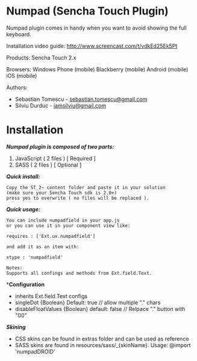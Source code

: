 Numpad (Sencha Touch Plugin)
======

Numpad plugin comes in handy when you want to avoid showing the full keyboard.

Installation video guide: http://www.screencast.com/t/vdkEd25Ek5Pt

Products: Sencha Touch 2.x

Browsers: Windows Phone (mobile) Blackberry (mobile) Android (mobile) iOS (mobile)

Authors: 
- Sebastian Tomescu - sebastian.tomescu@gmail.com
- Silviu Durduc - iamsilviu@gmail.com

Installation
======

 
***Numpad plugin is composed of two parts:***

 1. JavaScript ( 2 files ) [ Required ]
 2. SASS ( 2 files ) [ Optional ]


***Quick install:***
	
	Copy the ST_2~ content folder and paste it in your solution 
	(make sure your Sencha Touch sdk is 2.0+) 
	press yes to overwrite ( no files will be replaced ).


***Quick usage:***

	You can include numpadfield in your app.js 
	or you can use it in your component view like: 

	requires : ['Ext.ux.numpadfield'] 

	and add it as an item with:

	xtype : 'numpadfield'

	Notes: 
	Supports all confings and methods from Ext.field.Text.

***Configuration**

  - inherits Ext.field.Text configs
  - singleDot {Boolean} Default: true // allow multiple "." chars
  - disableFloatValues {Boolean} default: false // Relpace "." button with "00"

***Skining***
  - CSS skins can be found in extras folder and can be used as reference
  - SASS skins are found in resources/sass/_{skinName}. Usage: @import 'numpadDROID'
  
